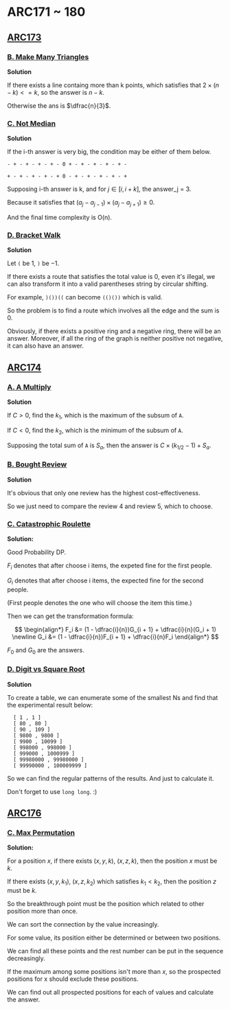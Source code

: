 # ARC171 ~ 180

## [ARC173](https://atcoder.jp/contests/arc173)

### [B. Make Many Triangles](https://atcoder.jp/contests/arc173/tasks/arc173_b)

**Solution**

  If there exists a line containg more than k points, which satisfies that $2 \times (n - k) <= k$, so the answer is $n - k$.
    
  Otherwise the ans is $\dfrac{n}{3}$.

### [C. Not Median](https://atcoder.jp/contests/arc173/tasks/arc173_c)

**Solution**

  If the i-th answer is very big, the condition may be either of them below.

    - + - + - + - + - 0 + - + - + - + - + -

    + - + - + - + - + 0 - + - + - + - + - +

  Supposing i-th answer is k, and for $j \in [i, i + k]$, the answer_j = $3$.

  Because it satisfies that $(a_j - a_{j - 1}) \times (a_j - a_{j + 1}) \ge 0$.

  And the final time complexity is O(n).

### [D. Bracket Walk](https://atcoder.jp/contests/arc173/tasks/arc173_d)

**Solution**

  Let `(` be $1$, `)` be $-1$.

  If there exists a route that satisfies the total value is $0$, even it's illegal, we can also transform it into a valid parentheses string by circular shifting.

  For example, `)())((` can become `(()())` which is valid.

  So the problem is to find a route which involves all the edge and the sum is $0$.

  Obviously, if there exists a positive ring and a negative ring, there will be an answer. Moreover, if all the ring of the graph is neither positive not negative, it can also have an answer.


## [ARC174](https://atcoder.jp/contests/arc174)

### [A. A Multiply](https://atcoder.jp/contests/arc174/tasks/arc174_a)

**Solution**

  If $C > 0$, find the $k_1$, which is the maximum of the subsum of `A`.

  If $C < 0$, find the $k_2$, which is the minimum of the subsum of `A`.

  Supposing the total sum of `A` is $S_a$, then the answer is $C \times (k_{1 / 2} - 1) + S_a$. 


### [B. Bought Review](https://atcoder.jp/contests/arc174/tasks/arc174_b)

**Solution**

  It's obvious that only one review has the highest cost-effectiveness.

  So we just need to compare the review 4 and review 5, which to choose.



### [C. Catastrophic Roulette](https://atcoder.jp/contests/arc174/tasks/arc174_c)

**Solution:**

  Good Probability DP.

  $F_i$ denotes that after choose i items, the expeted fine for the first people.

  $G_i$ denotes that after choose i items, the expected fine for the second people.

  (First people denotes the one who will choose the item this time.)

  Then we can get the transformation formula:

$$
\begin{align*}
    F_i &= (1 - \dfrac{i}{n})G_{i + 1} + \dfrac{i}{n}(G_i + 1)  \newline
    G_i &= (1 - \dfrac{i}{n})F_{i + 1} + \dfrac{i}{n}F_i
\end{align*}
$$

  $F_0$ and $G_0$ are the answers.


### [D. Digit vs Square Root](https://atcoder.jp/contests/arc174/tasks/arc174_c)

**Solution**

  To create a table, we can enumerate some of the smallest Ns and find that the experimental result below:

  ```
    [ 1 , 1 ]
    [ 80 , 80 ]
    [ 90 , 109 ]
    [ 9800 , 9800 ]
    [ 9900 , 10099 ]
    [ 998000 , 998000 ]
    [ 999000 , 1000999 ]
    [ 99980000 , 99980000 ]
    [ 99990000 , 100009999 ]
  ```

  So we can find the regular patterns of the results. And just to calculate it. 

  Don't forget to use `long long`. :)

## [ARC176](https://atcoder.jp/contests/arc176)

### [C. Max Permutation](https://atcoder.jp/contests/arc176/tasks/arc176_c)

**Solution:**

  For a position $x$, if there exists $(x, y, k)$, $(x, z, k)$, then the position $x$ must be $k$.

  If there exists $(x, y, k_1)$, $(x, z, k_2)$ which satisfies $k_1 < k_2$, then the position $z$ must be $k$.

  So the breakthrough point must be the position which related to other position more than once.

  We can sort the connection by the value increasingly.

  For some value, its position either be determined or between two positions.

  We can find all these points and the rest number can be put in the sequence decreasingly.

  If the maximum among some positions isn't more than $x$, so the prospected positions for x should exclude these positions.

  We can find out all prospected positions for each of values and calculate the answer.

